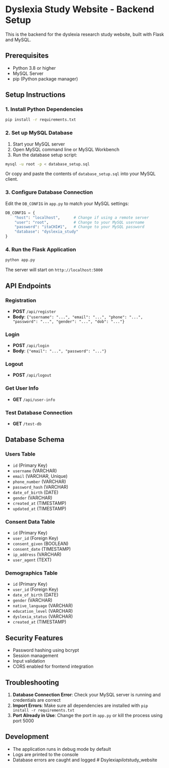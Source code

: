 # Dyslexia Study Website - Backend Setup

This is the backend for the dyslexia research study website, built with Flask and MySQL.

## Prerequisites

- Python 3.8 or higher
- MySQL Server
- pip (Python package manager)

## Setup Instructions

### 1. Install Python Dependencies

```bash
pip install -r requirements.txt
```

### 2. Set up MySQL Database

1. Start your MySQL server
2. Open MySQL command line or MySQL Workbench
3. Run the database setup script:

```bash
mysql -u root -p < database_setup.sql
```

Or copy and paste the contents of `database_setup.sql` into your MySQL client.

### 3. Configure Database Connection

Edit the `DB_CONFIG` in `app.py` to match your MySQL settings:

```python
DB_CONFIG = {
    "host": "localhost",      # Change if using a remote server
    "user": "root",           # Change to your MySQL username
    "password": "itaCHI#1",   # Change to your MySQL password
    "database": "dyslexia_study"
}
```

### 4. Run the Flask Application

```bash
python app.py
```

The server will start on `http://localhost:5000`

## API Endpoints

### Registration
- **POST** `/api/register`
- **Body**: `{"username": "...", "email": "...", "phone": "...", "password": "...", "gender": "...", "dob": "..."}`

### Login
- **POST** `/api/login`
- **Body**: `{"email": "...", "password": "..."}`

### Logout
- **POST** `/api/logout`

### Get User Info
- **GET** `/api/user-info`

### Test Database Connection
- **GET** `/test-db`

## Database Schema

### Users Table
- `id` (Primary Key)
- `username` (VARCHAR)
- `email` (VARCHAR, Unique)
- `phone_number` (VARCHAR)
- `password_hash` (VARCHAR)
- `date_of_birth` (DATE)
- `gender` (VARCHAR)
- `created_at` (TIMESTAMP)
- `updated_at` (TIMESTAMP)

### Consent Data Table
- `id` (Primary Key)
- `user_id` (Foreign Key)
- `consent_given` (BOOLEAN)
- `consent_date` (TIMESTAMP)
- `ip_address` (VARCHAR)
- `user_agent` (TEXT)

### Demographics Table
- `id` (Primary Key)
- `user_id` (Foreign Key)
- `date_of_birth` (DATE)
- `gender` (VARCHAR)
- `native_language` (VARCHAR)
- `education_level` (VARCHAR)
- `dyslexia_status` (VARCHAR)
- `created_at` (TIMESTAMP)

## Security Features

- Password hashing using bcrypt
- Session management
- Input validation
- CORS enabled for frontend integration

## Troubleshooting

1. **Database Connection Error**: Check your MySQL server is running and credentials are correct
2. **Import Errors**: Make sure all dependencies are installed with `pip install -r requirements.txt`
3. **Port Already in Use**: Change the port in `app.py` or kill the process using port 5000

## Development

- The application runs in debug mode by default
- Logs are printed to the console
- Database errors are caught and logged #   D s y l e x i a _ p i l o t _ s t u d y _ w e b s i t e  
 